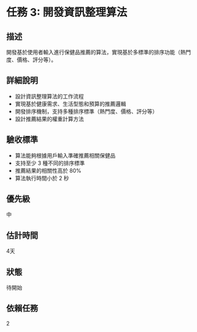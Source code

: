 # 任務 3: 開發資訊整理算法

## 描述
開發基於使用者輸入進行保健品推薦的算法，實現基於多標準的排序功能（熱門度、價格、評分等）。

## 詳細說明
- 設計資訊整理算法的工作流程
- 實現基於健康需求、生活型態和預算的推薦邏輯
- 開發排序機制，支持多種排序標準（熱門度、價格、評分等）
- 設計推薦結果的權重計算方法

## 驗收標準
- 算法能夠根據用戶輸入準確推薦相關保健品
- 支持至少 3 種不同的排序標準
- 推薦結果的相關性高於 80%
- 算法執行時間小於 2 秒

## 優先級
中

## 估計時間
4天

## 狀態
待開始

## 依賴任務
2 